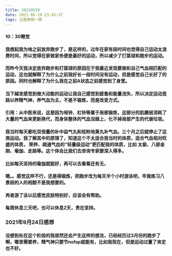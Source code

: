 ```yaml
---
title: 20210519
date: 2021-05-19 23:43:37
tags: 让我再想一想
---
```

#### 10：30睡觉
#### 我想起我为啥之前放弃跑步了，是这样的，过年在家有段时间也觉得自己运动太浪费时间，所以觉得在家做家务便是最好的运动，所以减少了打篮球和跑步的运动。
#### 而昨今天我决定放弃跑步和打篮球的原因在于我最近发现要做和自己气血相匹配的运动，这也就解释了为什么之前我好长一段时间没有运动，但是感觉自己长好了的原因。同时也解释了为什么我在之前A状态之前感觉到了身宽。
#### 当下越发感觉到做大动能的运动让我自己感觉到疲惫和能量流失，所以决定运动思路以养精气神，养气血为主，不是不锻炼，而是改变方式。
#### 引用：从中医来说，这是因为哑铃、杠铃等属于局部锻炼，这部分的肌腠层消耗了大量的气血来更新换代，而身体整体的气血没跟上，化不掉局部产生的代谢垃圾。
#### 我当时每天都吃双倍量的补中益气丸和桂附地黄丸补气血。三个月之后就停止了这类运动。我了解其中的原理了，知道这个不太适合我当时的体质，适合气血相对旺盛的体质， 荣养、疏通气血的“轻量级运动”更匹配我的体质，比如 太极、八部金刚、瑜伽、走路等。这个体会比我们去咨询专家要深入得多。
#### 比如每天坚持的瑜伽就挺好，再可以去看看还有无，
#### 嗯。。感觉这样不行，还是得锻炼，把跑步改为每天半个小时游泳吧，毕竟练习八景段的人的相貌不是我想要的。
#### 再者游了泳以后感觉皮肤特别好，应该会有帮助。
#### 每周休息三天吧，也可以休息2天，贵在坚持。
### 2021年9月24日感想
#### 没想到处在这个阶段的我居然还会产生这样的想法，已经经历过3月份的跑步了啊，哪里需要养，精气神只要节nofap就能有，比如我现在，但是运动过量了肯定也不好。